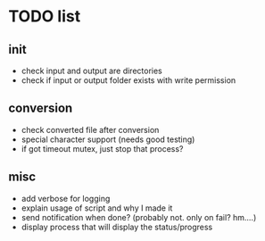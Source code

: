 # TODO list

## init

*   check input and output are directories
*   check if input or output folder exists with write permission

## conversion

*   check converted file after conversion
*   special character support (needs good testing)
*   if got timeout mutex, just stop that process?

## misc

*   add verbose for logging
*   explain usage of script and why I made it
*   send notification when done? (probably not. only on fail? hm....)
*   display process that will display the status/progress
